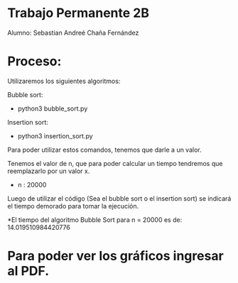 # Trabajo Permanente 2B
Alumno: Sebastian Andreé Chaña Fernández
# Proceso:
Utilizaremos los siguientes algoritmos:

Bubble sort:
* python3 bubble_sort.py


Insertion sort:
* python3 insertion_sort.py

Para poder utilizar estos comandos, tenemos que darle a un valor.


Tenemos el valor de n, que para poder calcular un tiempo tendremos que reemplazarlo por un valor x.


* n : 20000

Luego de utilizar el código (Sea el bubble sort o el insertion sort) se indicará el tiempo demorado para tomar la ejecución.


*El tiempo del algoritmo Bubble Sort para n = 20000 es de: 14.019510984420776

# Para poder ver los gráficos ingresar al PDF.

